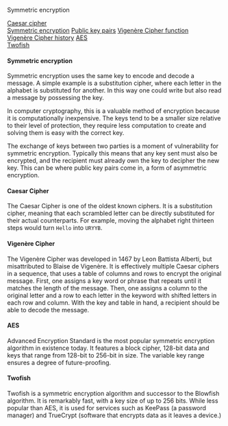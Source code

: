 Symmetric encryption

[Caesar cipher](https://www.khanacademy.org/computing/computer-science/cryptography/crypt/v/caesar-cipher)  
[Symmetric encryption](https://www.ibm.com/docs/en/ztpf/2020?topic=concepts-symmetric-cryptography)
[Public key pairs](https://www.ibm.com/docs/en/ztpf/2020?topic=cryptography-characteristics-public-key-pairs)
[Vigenère Cipher function](https://www.secplicity.org/2017/05/25/historical-cryptography-ciphers/)  
[Vigenère Cipher history](https://www.cryptomuseum.com/crypto/vigenere/)
[AES](https://www.tutorialspoint.com/cryptography/advanced_encryption_standard.htm)  
[Twofish](https://www.encryptionconsulting.com/education-center/what-is-twofish/)  


#### Symmetric encryption
Symmetric encryption uses the same key to encode and decode a message. A simple example is a substitution cipher, where each letter in the alphabet is substituted for another. In this way one could write but also read a message by possessing the key.

In computer cryptography, this is a valuable method of encryption because it is computationally inexpensive. The keys tend to be a smaller size relative to their level of protection, they require less computation to create and solving them is easy with the correct key.

The exchange of keys between two parties is a moment of vulnerability for symmetric encryption. Typically this means that any key sent must also be encrypted, and the recipient must already own the key to decipher the new key. This can be where public key pairs come in, a form of asymmetric encryption.

#### Caesar Cipher
The Caesar Cipher is one of the oldest known ciphers. It is a substitution cipher, meaning that each scrambled letter can be directly substituted for their actual counterparts. For example, moving the alphabet right thirteen steps would turn `Hello` into `URYYB`.

#### Vigenère Cipher
The Vigenère Cipher was developed in 1467 by Leon Battista Alberti, but misattributed to Blaise de Vigenère. It is effectively multiple Caesar ciphers in a sequence, that uses a table of columns and rows to encrypt the original message. First, one assigns a key word or phrase that repeats until it matches the length of the message. Then, one assigns a column to the original letter and a row to each letter in the keyword with shifted letters in each row and column. With the key and table in hand, a recipient should be able to decode the message.

#### AES
Advanced Encryption Standard is the most popular symmetric encryption algorithm in existence today. It features a block cipher, 128-bit data and keys that range from 128-bit to 256-bit in size. The variable key range ensures a degree of future-proofing.

#### Twofish
Twofish is a symmetric encryption algorithm and successor to the Blowfish algorithm. It is remarkably fast, with a key size of up to 256 bits. While less popular than AES, it is used for services such as KeePass (a password manager) and TrueCrypt (software that encrypts data as it leaves a device.)